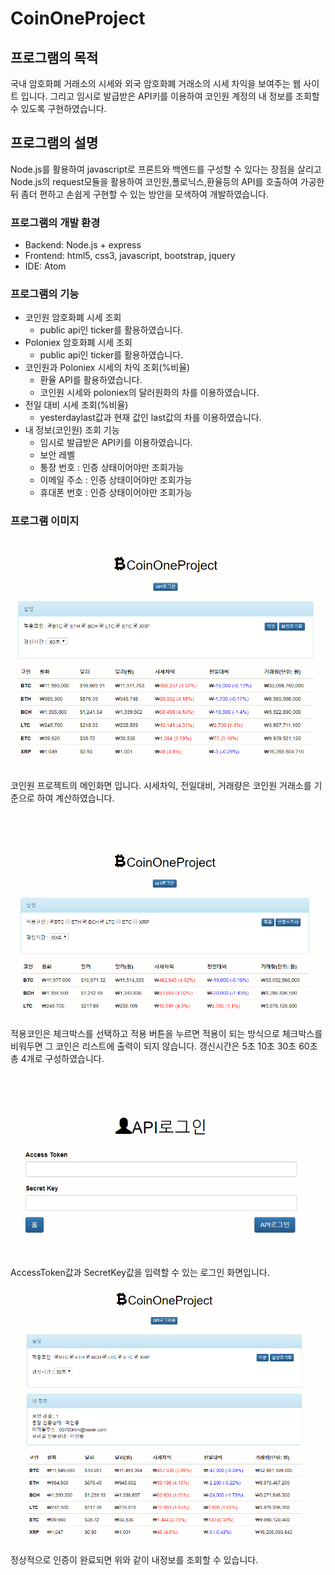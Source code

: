 # CoinOneProject

## 프로그램의 목적

국내 암호화폐 거래소의 시세와 외국 암호화폐 거래소의 시세 차익을
보여주는 웹 사이트 입니다.
그리고 임시로 발급받은 API키를 이용하여 코인원 계정의
내 정보를 조회할 수 있도록 구현하였습니다.

## 프로그램의 설명

Node.js를 활용하여 javascript로 프론트와 백엔드를 구성할 수 있다는 장점을 살리고 Node.js의 request모듈을 활용하여
코인원,폴로닉스,환율등의 API를 호출하여 가공한뒤 좀더 편하고 손쉽게 구현할 수 있는 방안을
모색하여 개발하였습니다.

### 프로그램의 개발 환경

  - Backend: Node.js + express
  - Frontend: html5, css3, javascript, bootstrap, jquery
  - IDE: Atom

### 프로그램의 기능

  - 코인원 암호화폐 시세 조회
    - public api인 ticker를 활용하였습니다.
  - Poloniex 암호화폐 시세 조회
    - public api인 ticker를 활용하였습니다.
  - 코인원과 Poloniex 시세의 차익 조회(%비율)
    - 환율 API를 활용하였습니다.
    - 코인원 시세와 poloniex의 달러원화의 차를 이용하였습니다.
  - 전일 대비 시세 조회(%비율)
    - yesterdaylast값과 현재 값인 last값의 차를 이용하였습니다.
  - 내 정보(코인원) 조회 기능
    - 임시로 발급받은 API키를 이용하였습니다.
    - 보안 레벨
    - 통장 번호 : 인증 상태이어야만 조회가능
    - 이메일 주소 : 인증 상태이어야만 조회가능
    - 휴대폰 번호 : 인증 상태이어야만 조회가능


### 프로그램 이미지

![메인화면](./public/images/main.png)
코인원 프로젝트의 메인화면 입니다. 시세차익, 전일대비, 거래량은 코인원 거래소를 기준으로
하여 계산하였습니다.
![설정적용화면](./public/images/config.png)
적용코인은 체크박스를 선택하고 적용 버튼을 누르면 적용이 되는 방식으로 체크박스를 비워두면
그 코인은 리스트에 출력이 되지 않습니다.
갱신시간은 5초 10초 30초 60초 총 4개로 구성하였습니다.
![API로그인화면](./public/images/login.png)
AccessToken값과 SecretKey값을 입력할 수 있는 로그인 화면입니다.
![내정보조회화면](./public/images/info.png)
정상적으로 인증이 완료되면 위와 같이 내정보를 조회할 수 있습니다.

